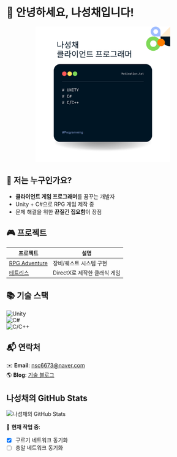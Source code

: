 # 👋 안녕하세요, 나성채입니다!  

<div align="center">
  <img src="나성채 클라이언트 프로그래머.png" width="70%">
</div>

## 🚀 저는 누구인가요?  
- **클라이언트 게임 프로그래머**를 꿈꾸는 개발자  
- Unity + C#으로 RPG 게임 제작 중  
- 문제 해결을 위한 **끈질긴 집요함**이 장점  

## 🎮 프로젝트  
| 프로젝트 | 설명 |  
|----------|------|  
| [RPG Adventure](https://plum-tarsier-413.notion.site/169e3fef2695809fb075d53fc3534c1a) | 장비/퀘스트 시스템 구현 |  
| [테트리스](https://plum-tarsier-413.notion.site/169e3fef2695809fb075d53fc3534c1a) | DirectX로 제작한 클래식 게임 |  

## 📚 기술 스택  
![Unity](https://img.shields.io/badge/Unity-FFFFFF?style=flat&logo=unity)  
![C#](https://img.shields.io/badge/C%23-239120?logo=c-sharp)  
![C/C++](https://img.shields.io/badge/C%23-239120?logo=cpp)  

## 📬 연락처  
✉️ **Email**: nsc6673@naver.com  
🌎 **Blog**: [기술 블로그](https://jabchae4919.tistory.com/)  

## 나성채의 GitHub Stats 
![나성채의 GitHub Stats](https://github-readme-stats.vercel.app/api?username=NanJab&show_icons=true&theme=radical)

🔨 **현재 작업 중**:  
- [x] 구르기 네트워크 동기화  
- [ ] 총알 네트워크 동기화 
